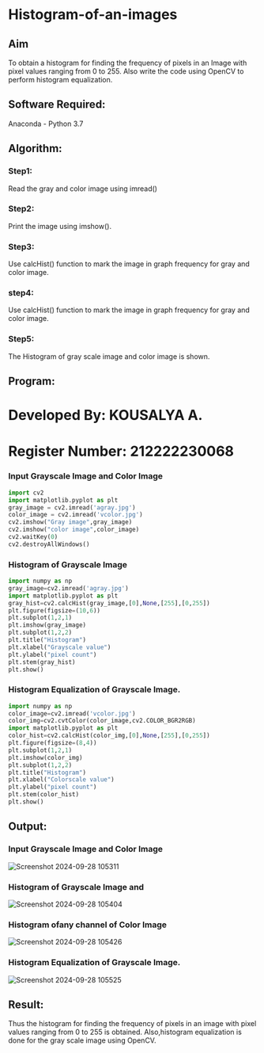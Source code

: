 # Histogram-of-an-images
## Aim
To obtain a histogram for finding the frequency of pixels in an Image with pixel values ranging from 0 to 255. Also write the code using OpenCV to perform histogram equalization.

## Software Required:
Anaconda - Python 3.7

## Algorithm:
### Step1:
Read the gray and color image using imread()
### Step2:
Print the image using imshow().
### Step3:
Use calcHist() function to mark the image in graph frequency for gray and color image.
### step4:
Use calcHist() function to mark the image in graph frequency for gray and color image.
### Step5:
The Histogram of gray scale image and color image is shown.

## Program:
# Developed By: KOUSALYA A.
# Register Number: 212222230068
### Input Grayscale Image and Color Image
```python
import cv2
import matplotlib.pyplot as plt
gray_image = cv2.imread('agray.jpg')
color_image = cv2.imread('vcolor.jpg')
cv2.imshow("Gray image",gray_image)
cv2.imshow("color image",color_image)
cv2.waitKey(0)
cv2.destroyAllWindows()
```
### Histogram of Grayscale Image
```python
import numpy as np
gray_image=cv2.imread('agray.jpg')
import matplotlib.pyplot as plt 
gray_hist=cv2.calcHist(gray_image,[0],None,[255],[0,255])
plt.figure(figsize=(10,6))
plt.subplot(1,2,1)
plt.imshow(gray_image)
plt.subplot(1,2,2)
plt.title("Histogram")
plt.xlabel("Grayscale value")
plt.ylabel("pixel count")
plt.stem(gray_hist)
plt.show()
```
### Histogram Equalization of Grayscale Image.
```python
import numpy as np
color_image=cv2.imread('vcolor.jpg')
color_img=cv2.cvtColor(color_image,cv2.COLOR_BGR2RGB)
import matplotlib.pyplot as plt 
color_hist=cv2.calcHist(color_img,[0],None,[255],[0,255])
plt.figure(figsize=(8,4))
plt.subplot(1,2,1)
plt.imshow(color_img)
plt.subplot(1,2,2)
plt.title("Histogram")
plt.xlabel("Colorscale value")
plt.ylabel("pixel count")
plt.stem(color_hist)
plt.show()
```

## Output:
### Input Grayscale Image and Color Image
![Screenshot 2024-09-28 105311](https://github.com/user-attachments/assets/b3fc969e-1931-4dce-9936-85715c7009ba)

### Histogram of Grayscale Image and 
![Screenshot 2024-09-28 105404](https://github.com/user-attachments/assets/0a04d475-64a3-4d40-b6ab-a58bbb5378ff)

### Histogram ofany channel of Color Image
![Screenshot 2024-09-28 105426](https://github.com/user-attachments/assets/fb3eec34-36f8-4aac-adbb-5815fb9fcdc2)

### Histogram Equalization of Grayscale Image.
![Screenshot 2024-09-28 105525](https://github.com/user-attachments/assets/39b67bf7-b6d8-489a-90a1-4bff2b56d2ce)

## Result: 
Thus the histogram for finding the frequency of pixels in an image with pixel values ranging from 0 to 255 is obtained. Also,histogram equalization is done for the gray scale image using OpenCV.
